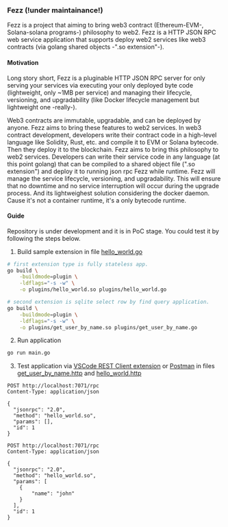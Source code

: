### Fezz (!under maintainance!)
Fezz is a project that aiming to bring web3 contract (Ethereum-EVM-, Solana-solana programs-) philosophy to web2. Fezz is a HTTP JSON RPC web service application that supports deploy web2 services like web3 contracts (via golang shared objects -".so extension"-).

#### Motivation  
Long story short, Fezz is a pluginable HTTP JSON RPC server for only serving your services via executing your only deployed byte code (lightweight, only ~1MB per service) and managing their lifecycle, versioning, and upgradability (like Docker lifecycle management but lightweight one -really-).  

Web3 contracts are immutable, upgradable, and can be deployed by anyone. Fezz aims to bring these features to web2 services. In web3 contract development, developers write their contract code in a high-level language like Solidity, Rust, etc. and compile it to EVM or Solana bytecode. Then they deploy it to the blockchain. Fezz aims to bring this philosophy to web2 services. Developers can write their service code in any language (at this point golang) that can be compiled to a shared object file (".so extension") and deploy it to running json rpc Fezz while runtime. Fezz will manage the service lifecycle, versioning, and upgradability. This will ensure that no downtime and no service interruption will occur during the upgrade process. And its lightweighest solution considering the docker daemon. Cause it's not a container runtime, it's a only bytecode runtime.

#### Guide  
Repository is under development and it is in PoC stage. You could test it by following the steps below.  

1. Build sample extension in file [hello_world.go](./plugins/hello_world.go)
```bash
# first extension type is fully stateless app.
go build \
    -buildmode=plugin \
    -ldflags="-s -w" \
    -o plugins/hello_world.so plugins/hello_world.go

# second extension is sqlite select row by find query application.
go build \
    -buildmode=plugin \
    -ldflags="-s -w" \
    -o plugins/get_user_by_name.so plugins/get_user_by_name.go

```  

2. Run application
```bash
go run main.go
```

3. Test application via [VSCode REST Client extension](https://marketplace.visualstudio.com/items?itemName=humao.rest-client) or [Postman](https://www.postman.com/) in files [get_user_by_name.http](./test/get_user_by_name.http) and [hello_world.http](./test/hello_world.http)
```http
POST http://localhost:7071/rpc
Content-Type: application/json

{
  "jsonrpc": "2.0",
  "method": "hello_world.so",
  "params": [],
  "id": 1
}
```

```http
POST http://localhost:7071/rpc
Content-Type: application/json

{
  "jsonrpc": "2.0",
  "method": "hello_world.so",
  "params": [
    {
        "name": "john"
    }
  ],
  "id": 1
}
```
